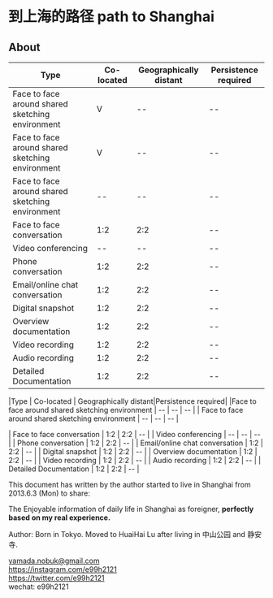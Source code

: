 
到上海的路径 path to Shanghai
=======



## About
|Type | Co-located | Geographically distant|Persistence required|
| -- | -- | -- | -- |
| Face to face around shared sketching environment | V | -- | -- |
|Face to face around shared sketching environment | V | -- | -- |
| Face to face around shared sketching environment | -- | -- | -- |
| Face to face conversation | 1:2 | 2:2 | -- |
| Video conferencing | -- | -- | -- |
| Phone conversation | 1:2 | 2:2 | -- |
| Email/online chat conversation | 1:2 | 2:2 | -- |
| Digital snapshot | 1:2 | 2:2 | -- |
| Overview documentation | 1:2 | 2:2 | -- |
| Video recording | 1:2 | 2:2 | -- |
| Audio recording | 1:2 | 2:2 | -- |
| Detailed Documentation | 1:2 | 2:2 | -- |








|Type | Co-located | Geographically distant|Persistence required|
|Face to face around shared sketching environment | -- | -- | -- |
| Face to face around shared sketching environment | -- | -- | -- |





| Face to face conversation | 1:2 | 2:2 | -- |
| Video conferencing | -- | -- | -- |
| Phone conversation | 1:2 | 2:2 | -- |
| Email/online chat conversation | 1:2 | 2:2 | -- |
| Digital snapshot | 1:2 | 2:2 | -- |
| Overview documentation | 1:2 | 2:2 | -- |
| Video recording | 1:2 | 2:2 | -- |
| Audio recording | 1:2 | 2:2 | -- |
| Detailed Documentation | 1:2 | 2:2 | -- |



This document has written by the author started to live in Shanghai from 2013.6.3 (Mon) to share:

The Enjoyable information of daily life in Shanghai as foreigner, **perfectly based on my real experience.**


Author: Born in Tokyo.
Moved to HuaiHai Lu after living in 中山公园 and 静安寺.


[yamada.nobuk@gmail.com](mailto:yamada.nobuk@gmail.com) <br>
https://instagram.com/e99h2121 <br>
https://twitter.com/e99h2121 <br>
wechat: e99h2121


